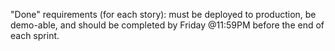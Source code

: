 "Done" requirements (for each story): must be deployed to production, be demo-able, and should be completed by Friday @11:59PM before the end of each sprint.
